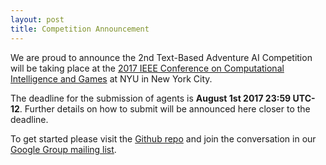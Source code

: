 ```yaml
---
layout: post
title: Competition Announcement
---
```


We are proud to announce the 2nd Text-Based Adventure AI Competition will be taking place at the [2017 IEEE Conference on Computational Intelligence and Games](http://www.cig2017.com) at NYU in New York City.

The deadline for the submission of agents is **August 1st 2017 23:59 UTC-12**. Further details on how to submit will be announced here closer to the deadline.

To get started please visit the [Github repo](https://github.com/Atkrye/IEEE-CIG-Text-Adventurer-Competition) and join the conversation in our [Google Group mailing list](https://groups.google.com/d/forum/text-adventure-ai-competition). 